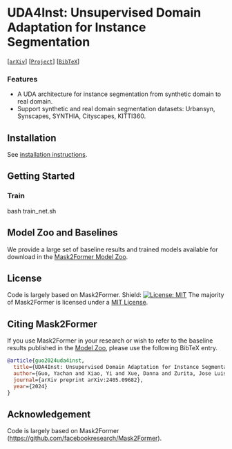 # UDA4Inst: Unsupervised Domain Adaptation for Instance Segmentation

[[`arXiv`](https://arxiv.org/abs/2405.09682)] [[`Project`](https://github.com/gyc-code/UDA4Inst)] [[`BibTeX`](...)]

### Features
* A UDA architecture for instance segmentation from synthetic domain to real domain.
* Support synthetic and real domain segmentation datasets: Urbansyn, Synscapes, SYNTHIA, Cityscapes, KITTI360.

## Installation

See [installation instructions](INSTALL.md).

## Getting Started
### Train
bash train_net.sh


## Model Zoo and Baselines

We provide a large set of baseline results and trained models available for download in the [Mask2Former Model Zoo](MODEL_ZOO.md).

## License

Code is largely based on Mask2Former.
Shield: [![License: MIT](https://img.shields.io/badge/License-MIT-yellow.svg)](https://opensource.org/licenses/MIT)
The majority of Mask2Former is licensed under a [MIT License](LICENSE).

## <a name="CitingMask2Former"></a>Citing Mask2Former

If you use Mask2Former in your research or wish to refer to the baseline results published in the [Model Zoo](MODEL_ZOO.md), please use the following BibTeX entry.

```BibTeX
@article{guo2024uda4inst,
  title={UDA4Inst: Unsupervised Domain Adaptation for Instance Segmentation},
  author={Guo, Yachan and Xiao, Yi and Xue, Danna and Zurita, Jose Luis Gomez and L{\'o}pez, Antonio M},
  journal={arXiv preprint arXiv:2405.09682},
  year={2024}
}
```

## Acknowledgement

Code is largely based on Mask2Former (https://github.com/facebookresearch/Mask2Former).
